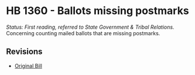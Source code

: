 # HB 1360 - Ballots missing postmarks
*Status: First reading, referred to State Government & Tribal Relations.*
Concerning counting mailed ballots that are missing postmarks.

## Revisions
* [Original Bill](1/)
